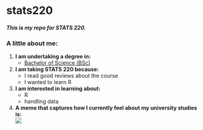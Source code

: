 # stats220

#### *This is my repo for STATS 220.* 

### A little about me:

1. **I am undertaking a degree in:**
     * [Bachelor of Science (BSc)](https://www.auckland.ac.nz/en/study/study-options/find-a-study-option/bachelor-of-science-bsc.html?gad_source=1&gclid=Cj0KCQjws-S-BhD2ARIsALssG0YsnDyWCUP7x73cd6_NJfSIHAIxgRPAlGX0jsnVNo0qw9PnvdPvb_caAjOsEALw_wcB&gclsrc=aw.ds)
2. **I am taking STATS 220 because:**
     * I read good reviews about the course
     * I wanted to learn R
3. **I am interested in learning about:**
     * R
     * handling data
4. **A meme that captures how I currently feel about my university studies is:**  
![](https://media.tenor.com/EYEWURwI388AAAAM/fake-cry-smile.gif)
